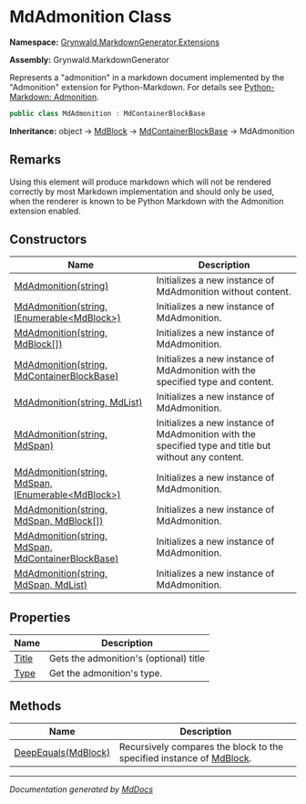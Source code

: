 ﻿# MdAdmonition Class

**Namespace:** [Grynwald.MarkdownGenerator.Extensions](../index.md)

**Assembly:** Grynwald.MarkdownGenerator

Represents a "admonition" in a markdown document implemented by the "Admonition" extension for Python\-Markdown. For details see [Python\-Markdown: Admonition](https://python-markdown.github.io/extensions/admonition/).

```csharp
public class MdAdmonition : MdContainerBlockBase
```

**Inheritance:** object → [MdBlock](../../MdBlock/index.md) → [MdContainerBlockBase](../../MdContainerBlockBase/index.md) → MdAdmonition

## Remarks

Using this element will produce markdown which will not be rendered correctly by most Markdown implementation and should only be used, when the renderer is known to be Python Markdown with the Admonition extension enabled.

## Constructors

| Name                                                                                                                       | Description                                                                                           |
| -------------------------------------------------------------------------------------------------------------------------- | ----------------------------------------------------------------------------------------------------- |
| [MdAdmonition(string)](constructors/index.md#mdadmonitionstring)                                                           | Initializes a new instance of MdAdmonition without content.                                           |
| [MdAdmonition(string, IEnumerable\<MdBlock\>)](constructors/index.md#mdadmonitionstring-ienumerablemdblock)                | Initializes a new instance of MdAdmonition.                                                           |
| [MdAdmonition(string, MdBlock\[\])](constructors/index.md#mdadmonitionstring-mdblock)                                      | Initializes a new instance of MdAdmonition.                                                           |
| [MdAdmonition(string, MdContainerBlockBase)](constructors/index.md#mdadmonitionstring-mdcontainerblockbase)                | Initializes a new instance of MdAdmonition with the specified type and content.                       |
| [MdAdmonition(string, MdList)](constructors/index.md#mdadmonitionstring-mdlist)                                            | Initializes a new instance of MdAdmonition.                                                           |
| [MdAdmonition(string, MdSpan)](constructors/index.md#mdadmonitionstring-mdspan)                                            | Initializes a new instance of MdAdmonition with the specified type and title but without any content. |
| [MdAdmonition(string, MdSpan, IEnumerable\<MdBlock\>)](constructors/index.md#mdadmonitionstring-mdspan-ienumerablemdblock) | Initializes a new instance of MdAdmonition.                                                           |
| [MdAdmonition(string, MdSpan, MdBlock\[\])](constructors/index.md#mdadmonitionstring-mdspan-mdblock)                       | Initializes a new instance of MdAdmonition.                                                           |
| [MdAdmonition(string, MdSpan, MdContainerBlockBase)](constructors/index.md#mdadmonitionstring-mdspan-mdcontainerblockbase) | Initializes a new instance of MdAdmonition.                                                           |
| [MdAdmonition(string, MdSpan, MdList)](constructors/index.md#mdadmonitionstring-mdspan-mdlist)                             | Initializes a new instance of MdAdmonition.                                                           |

## Properties

| Name                         | Description                            |
| ---------------------------- | -------------------------------------- |
| [Title](properties/Title.md) | Gets the admonition's (optional) title |
| [Type](properties/Type.md)   | Get the admonition's type.             |

## Methods

| Name                                         | Description                                                                                    |
| -------------------------------------------- | ---------------------------------------------------------------------------------------------- |
| [DeepEquals(MdBlock)](methods/DeepEquals.md) | Recursively compares the block to the specified instance of [MdBlock](../../MdBlock/index.md). |

___

*Documentation generated by [MdDocs](https://github.com/ap0llo/mddocs)*
